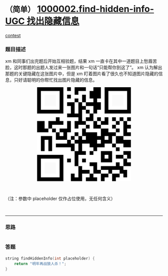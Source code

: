 # `（简单）` [1000002.find-hidden-info-UGC 找出隐藏信息](https://leetcode-cn.com/problems/find-hidden-info-UGC/)

[contest](https://leetcode-cn.com/contest/sf-2020/problems/find-hidden-info-UGC/)

### 题目描述
<p>xm 和同事们出完题后开始互相验题，结果 xm 一直卡在其中一道题目上愁眉苦脸，这时那题的出题人发过来一张图片和一句话“只能帮你到这了”。 xm 认为解出那题的关键隐藏在这张图片中，但是 xm 盯着图片看了很久也不知道图片隐藏的信息，只好请聪明的你帮忙找出图片隐藏的信息。</p>
<p><img alt="" src="./53c153ea49f8345ddbf2fa38dbb654360b8321e68d554bc13fcba77ec0ce060e-info.png" style="height:300px; width:300px; display: block; margin: auto;"></p>
<p>&nbsp;</p>
<p>（注：参数中 placeholder 仅作占位使用，无任何含义）</p>
<p>&nbsp;</p>

---
### 思路
```

```



### 答题
``` C++
string findHiddenInfo(int placeholder) {
    return "明年再战狼人杀！";
}
```




